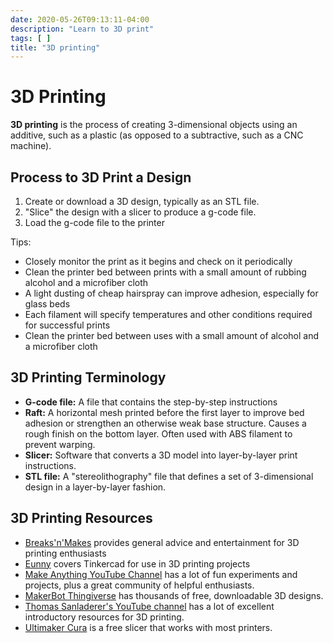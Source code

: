 ```yaml
---
date: 2020-05-26T09:13:11-04:00
description: "Learn to 3D print"
tags: [ ]
title: "3D printing"
---
```


# 3D Printing

**3D printing** is the process of creating 3-dimensional objects using an additive, such as a plastic (as opposed to a subtractive, such as a CNC machine).

## Process to 3D Print a Design

1. Create or download a 3D design, typically as an STL file.
1. "Slice" the design with a slicer to produce a g-code file.
1. Load the g-code file to the printer

Tips:

* Closely monitor the print as it begins and check on it periodically
* Clean the printer bed between prints with a small amount of rubbing alcohol and a microfiber cloth
* A light dusting of cheap hairspray can improve adhesion, especially for glass beds
* Each filament will specify temperatures and other conditions required for successful prints
* Clean the printer bed between uses with a small amount of alcohol and a microfiber cloth

## 3D Printing Terminology

* **G-code file:** A file that contains the step-by-step instructions
* **Raft:** A horizontal mesh printed before the first layer to improve bed adhesion or strengthen an otherwise weak base structure. Causes a rough finish on the bottom layer. Often used with ABS filament to prevent warping.
* **Slicer:** Software that converts a 3D model into layer-by-layer print instructions.
* **STL file:** A "stereolithography" file that defines a set of 3-dimensional design in a layer-by-layer fashion.

## 3D Printing Resources

* [Breaks'n'Makes](https://www.youtube.com/channel/UC2Tc0TsvFxC83zF1w5x1PWQ) provides general advice and entertainment for 3D printing enthusiasts
* [Eunny](https://www.youtube.com/channel/UCWwuwWYPQhUnD6wo5Ri9URw) covers Tinkercad for use in 3D printing projects
* [Make Anything YouTube Channel](https://www.youtube.com/channel/UCVc6AHfGw9b2zOE_ZGfmsnw) has a lot of fun experiments and projects, plus a great community of helpful enthusiasts.
* [MakerBot Thingiverse](https://www.thingiverse.com/) has thousands of free, downloadable 3D designs.
* [Thomas Sanladerer's YouTube channel](https://www.youtube.com/channel/UCb8Rde3uRL1ohROUVg46h1A) has a lot of excellent introductory resources for 3D printing.
* [Ultimaker Cura](https://ultimaker.com/software/ultimaker-cura) is a free slicer that works with most printers.
